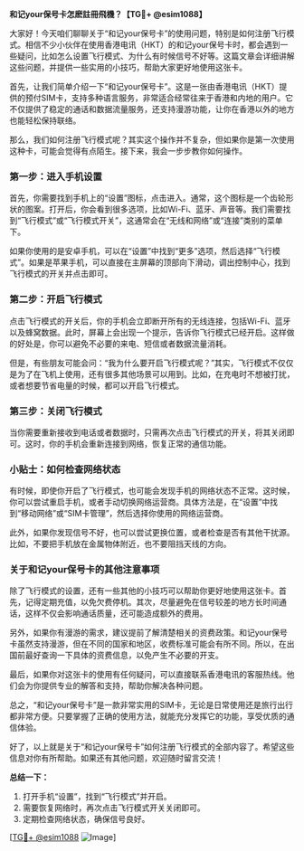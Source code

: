 **和记your保号卡怎麽註冊飛機？【TG💪+ @esim1088】**

大家好！今天咱们聊聊关于“和记your保号卡”的使用问题，特别是如何注册飞行模式。相信不少小伙伴在使用香港电讯（HKT）的和记your保号卡时，都会遇到一些疑问，比如怎么设置飞行模式、为什么有时候信号不好等。这篇文章会详细讲解这些问题，并提供一些实用的小技巧，帮助大家更好地使用这张卡。

首先，让我们简单介绍一下“和记your保号卡”。这是一张由香港电讯（HKT）提供的预付SIM卡，支持多种语言服务，非常适合经常往来于香港和内地的用户。它不仅提供了稳定的通话和数据流量服务，还支持漫游功能，让你在香港以外的地方也能轻松保持联络。

那么，我们如何注册飞行模式呢？其实这个操作并不复杂，但如果你是第一次使用这种卡，可能会觉得有点陌生。接下来，我会一步步教你如何操作。

### **第一步：进入手机设置**

首先，你需要找到手机上的“设置”图标，点击进入。通常，这个图标是一个齿轮形状的图案。打开后，你会看到很多选项，比如Wi-Fi、蓝牙、声音等。我们需要找到“飞行模式”或“飞行模式开关”，这通常会在“无线和网络”或“连接”类别的菜单下。

如果你使用的是安卓手机，可以在“设置”中找到“更多”选项，然后选择“飞行模式”。如果是苹果手机，可以直接在主屏幕的顶部向下滑动，调出控制中心，找到飞行模式的开关并点击即可。

### **第二步：开启飞行模式**

点击飞行模式的开关后，你的手机会立即断开所有的无线连接，包括Wi-Fi、蓝牙以及蜂窝数据。此时，屏幕上会出现一个提示，告诉你飞行模式已经开启。这样做的好处是，你可以避免不必要的来电、短信或者数据流量消耗。

但是，有些朋友可能会问：“我为什么要开启飞行模式呢？”其实，飞行模式不仅仅是为了在飞机上使用，还有很多其他场景可以用到。比如，在充电时不想被打扰，或者想要节省电量的时候，都可以开启飞行模式。

### **第三步：关闭飞行模式**

当你需要重新接收到电话或者数据时，只需再次点击飞行模式的开关，将其关闭即可。这时，你的手机会重新连接到网络，恢复正常的通信功能。

### **小贴士：如何检查网络状态**

有时候，即使你开启了飞行模式，也可能会发现手机的网络状态不正常。这时候，你可以尝试重启手机，或者手动切换网络运营商。具体方法是，在“设置”中找到“移动网络”或“SIM卡管理”，然后选择你使用的网络运营商。

此外，如果你发现信号不好，也可以尝试更换位置，或者检查是否有其他干扰源。比如，不要把手机放在金属物体附近，也不要阻挡天线的方向。

### **关于和记your保号卡的其他注意事项**

除了飞行模式的设置，还有一些其他的小技巧可以帮助你更好地使用这张卡。首先，记得定期充值，以免欠费停机。其次，尽量避免在信号较差的地方长时间通话，这样不仅会影响通话质量，还可能造成额外的费用。

另外，如果你有漫游的需求，建议提前了解清楚相关的资费政策。和记your保号卡虽然支持漫游，但在不同的国家和地区，收费标准可能会有所不同。所以，在出国前最好查询一下具体的资费信息，以免产生不必要的开支。

最后，如果你对这张卡的使用有任何疑问，可以直接联系香港电讯的客服热线。他们会为你提供专业的解答和支持，帮助你解决各种问题。

总之，“和记your保号卡”是一款非常实用的SIM卡，无论是日常使用还是旅行出行都非常方便。只要掌握了正确的使用方法，就能充分发挥它的功能，享受优质的通信体验。

好了，以上就是关于“和记your保号卡”如何注册飞行模式的全部内容了。希望这些信息对你有所帮助。如果还有其他问题，欢迎随时留言交流！

**总结一下：**  
1. 打开手机“设置”，找到“飞行模式”并开启。  
2. 需要恢复网络时，再次点击飞行模式开关关闭即可。  
3. 定期检查网络状态，确保信号良好。  

[[TG💪+ @esim1088](https://t.me/s/esim1088) ![Image](https://i.postimg.cc/4NQfJmqS/Snipaste-2025-05-13-00-14-12.png)]